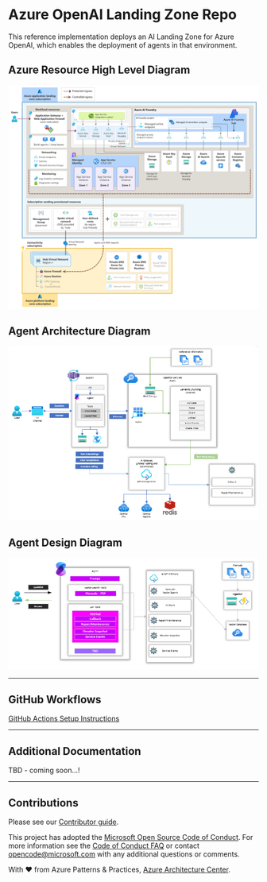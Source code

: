 # Azure OpenAI Landing Zone Repo

This reference implementation deploys an AI Landing Zone for Azure OpenAI, which enables the deployment of agents in that environment.

## Azure Resource High Level Diagram

![Resource Diagram](docs/images/azure-openai-baseline-landing-zone.png)

## Agent Architecture Diagram

![Resource Diagram](docs/images/Agent-Architecture-Overview.png)

## Agent Design Diagram

![Resource Diagram](docs/images/Agent-Architecture-Design.png)

---

## GitHub Workflows

[GitHub Actions Setup Instructions](.github/setup.md)

---

## Additional Documentation

TBD - coming soon...!

---

## Contributions

Please see our [Contributor guide](./CONTRIBUTING.md).

This project has adopted the [Microsoft Open Source Code of Conduct](https://opensource.microsoft.com/codeofconduct/). For more information see the [Code of Conduct FAQ](https://opensource.microsoft.com/codeofconduct/faq/) or contact <opencode@microsoft.com> with any additional questions or comments.

With :heart: from Azure Patterns & Practices, [Azure Architecture Center](https://azure.com/architecture).
